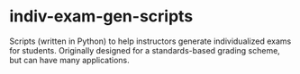 # indiv-exam-gen-scripts
Scripts (written in Python) to help instructors generate individualized exams for students. Originally designed for a standards-based grading scheme, but can have many applications.
